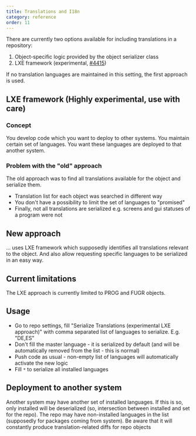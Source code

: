 ```yaml
---
title: Translations and I18n
category: reference
order: 11
---
```


There are currently two options available for including translations in a repository: 

1. Object-specific logic provided by the object serializer class
2. LXE framework (experimental, [#4415](https://github.com/abapGit/abapGit/pull/4415)) 

If no translation languages are maintained in this setting, the first approach is used.

## LXE framework (Highly experimental, use with care)

### Concept

You develop code which you want to deploy to other systems. You maintain certain set of languages. You want these languages are deployed to that another system.

### Problem with the "old" approach

The old approach was to find all translations available for the object and serialize them.
- Translation list for each object was searched in different way
- You don't have a possibility to limit the set of languages to "promised"
- Finally, not all translations are serialized e.g. screens and gui statuses of a program were not

## New approach

... uses LXE framework which supposedly identifies all translations relevant to the object. And also allow requesting specific languages to be serialized in an easy way.

## Current limitations

The LXE approach is currently limited to PROG and FUGR objects.

## Usage

- Go to repo settings, fill "Serialize Translations (experimental LXE approach)" with comma separated list of languages to serialize. E.g. "DE,ES"
- Don't fill the master language - it is serialized by default (and will be automatically removed from the list - this is normal)
- Push code as usual - non-empty list of languages will automatically activate the new logic
- Fill `*` to serialize all installed languages 

## Deployment to another system

Another system may have another set of installed languages. If this is so, only installed will be deserialized (so, intersection between installed and set for the repo). The repo may have non-installed languages in the list (supposedly for packages coming from system). Be aware that it will constantly produce translation-related diffs for repo objects
